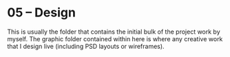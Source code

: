 # 05 – Design

This is usually the folder that contains the initial bulk of the project work by myself. The graphic folder contained within here is where any creative work that I design live (including PSD layouts or wireframes).
